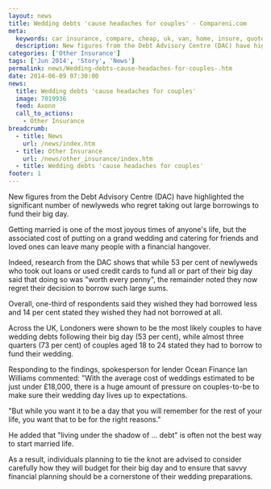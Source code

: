 ```yaml
---
layout: news
title: Wedding debts 'cause headaches for couples' - Compareni.com
meta:
  keywords: car insurance, compare, cheap, uk, van, home, insure, quotes, online, comparison, bike, loans, life
  description: New figures from the Debt Advisory Centre (DAC) have highlighted the significant number of newlyweds who regret taking out large borrowings to fund th
categories: ['Other Insurance']
tags: ['Jun 2014', 'Story', 'News']
permalink: news/Wedding-debts-cause-headaches-for-couples-.htm
date: 2014-06-09 07:30:00
news:
  title: Wedding debts 'cause headaches for couples'
  image: 7019936
  feed: Axonn
  call_to_actions:
    - Other Insurance
breadcrumb:
  - title: News
    url: /news/index.htm
  - title: Other Insurance
    url: /news/other_insurance/index.htm
  - title: Wedding debts 'cause headaches for couples'
footer: 1
---
```


New figures from the Debt Advisory Centre (DAC) have highlighted the significant number of newlyweds who regret taking out large borrowings to fund their big day.

Getting married is one of the most joyous times of anyone&#39;s life, but the associated cost of putting on a grand wedding and catering for friends and loved ones can leave many people with a financial hangover.

Indeed, research from the DAC shows that while 53 per cent of newlyweds who took out loans or used credit cards to fund all or part of their big day said that doing so was &quot;worth every penny&quot;, the remainder noted they now regret their decision to borrow such large sums.

Overall, one-third of respondents said they wished they had borrowed less and 14 per cent stated they wished they had not borrowed at all.

Across the UK, Londoners were shown to be the most likely couples to have wedding debts following their big day (53 per cent), while almost three quarters (73 per cent) of couples aged 18 to 24 stated they had to borrow to fund their wedding.

Responding to the findings, spokesperson for lender Ocean Finance Ian Williams commented: &quot;With the average cost of weddings estimated to be just under &pound;18,000, there is a huge amount of pressure on couples-to-be to make sure their wedding day lives up to expectations.

&quot;But while you want it to be a day that you will remember for the rest of your life, you want that to be for the right reasons.&quot;

He added that &quot;living under the shadow of ... debt&quot; is often not the best way to start married life.

As a result, individuals planning to tie the knot are advised to consider carefully how they will budget for their big day and to ensure that savvy financial planning should be a cornerstone of their wedding preparations.
